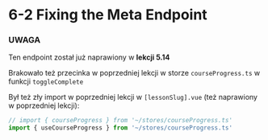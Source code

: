 # 6-2 Fixing the Meta Endpoint

### UWAGA
Ten endpoint został już naprawiony w **lekcji 5.14**

Brakowało też przecinka w poprzedniej lekcji w storze `courseProgress.ts` w funkcji `toggleComplete`

Był też zły import w poprzedniej lekcji w `[lessonSlug].vue` (też naprawiony w poprzedniej lekcji):
```ts
// import { courseProgress } from '~/stores/courseProgress.ts'
import { useCourseProgress } from '~/stores/courseProgress.ts'
```
